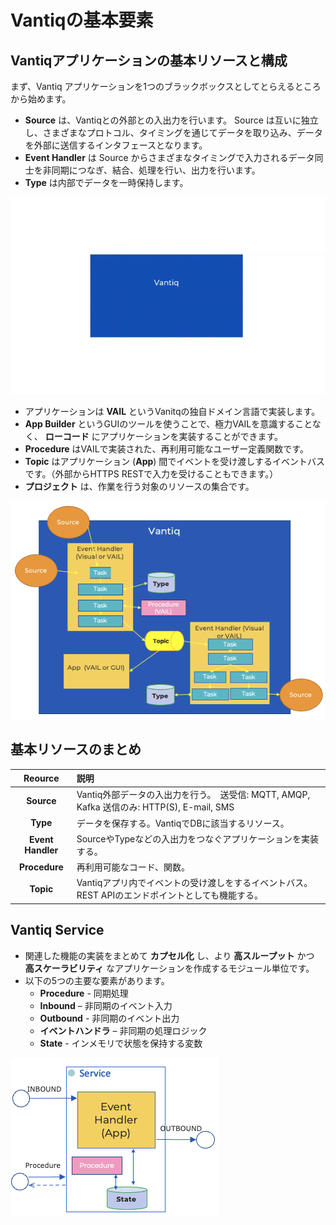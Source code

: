 # Vantiqの基本要素

## Vantiqアプリケーションの基本リソースと構成

まず、Vantiq アプリケーションを1つのブラックボックスとしてとらえるところから始めます。
- __Source__ は、Vantiqとの外部との入出力を行います。 Source は互いに独立し、さまざまなプロトコル、タイミングを通じてデータを取り込み、データを外部に送信するインタフェースとなります。
- __Event Handler__ は Source からさまざまなタイミングで入力されるデータ同士を非同期につなぎ、結合、処理を行い、出力を行います。
- __Type__ は内部でデータを一時保持します。

![](../../imgs/00_BasicResources/vantiq-resources-135.gif)

- アプリケーションは __VAIL__ というVanitqの独自ドメイン言語で実装します。
- __App Builder__ というGUIのツールを使うことで、極力VAILを意識することなく、 __ローコード__ にアプリケーションを実装することができます。
- __Procedure__ はVAILで実装された、再利用可能なユーザー定義関数です。
- __Topic__ はアプリケーション (__App__) 間でイベントを受け渡しするイベントバスです。（外部からHTTPS RESTで入力を受けることもできます。）
- __プロジェクト__ は、作業を行う対象のリソースの集合です。

![](../../imgs/00_BasicResources/vantiq-resources-135.png)

## 基本リソースのまとめ

|Reource|説明|
|:-----:|:---|
|__Source__| Vantiq外部データの入出力を行う。　送受信: MQTT, AMQP, Kafka 送信のみ: HTTP(S), E-mail, SMS|
|__Type__|データを保存する。VantiqでDBに該当するリソース。|
|__Event Handler__|SourceやTypeなどの入出力をつなぐアプリケーションを実装する。|
|__Procedure__|再利用可能なコード、関数。|
|__Topic__|Vantiqアプリ内でイベントの受け渡しをするイベントバス。REST APIのエンドポイントとしても機能する。|


## Vantiq Service

- 関連した機能の実装をまとめて __カプセル化__ し、より __高スループット__ かつ __高スケーラビリティ__ なアプリケーションを作成するモジュール単位です。
- 以下の5つの主要な要素があります。
  - __Procedure__ - 同期処理
  - __Inbound__ – 非同期のイベント入力
  - __Outbound__  - 非同期のイベント出力
  - __イベントハンドラ__ – 非同期の処理ロジック
  - __State__ - インメモリで状態を保持する変数

![](../../imgs/00_BasicResources/vantiq-service.png)